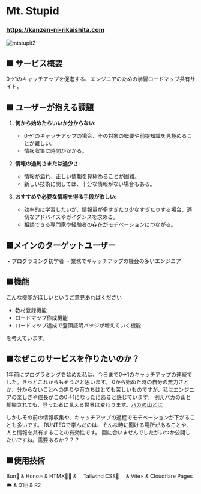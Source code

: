 # Mt. Stupid
### https://kanzen-ni-rikaishita.com

![mtstupit2](https://github.com/MIDO-ruby7/kanzen-ni-rikaishita/assets/111557292/f4a6b76d-e932-4307-8769-36cb195d7f05)

## ■ サービス概要
0→1のキャッチアップを促進する、エンジニアのための学習ロードマップ共有サイト。 

## ■ ユーザーが抱える課題

1. **何から始めたらいいか分からない**:
    - 0→1のキャッチアップの場合、その対象の概要や前提知識を見極めることが難しい。
    - 情報収集に時間がかかる。

2. **情報の過剰さまたは過少さ**:
    - 情報が溢れ、正しい情報を見極めることが困難。
    - 新しい技術に関しては、十分な情報がない場合もある。

3. **おすすめや必要な情報を得る手段が欲しい**:
    - 効率的に学習したいが、情報量が多すぎたり少なすぎたりする場合、適切なアドバイスやガイダンスを求める。
    - 相談できる専門家や経験者の存在がモチベーションにつながる。

## ■メインのターゲットユーザー
・プログラミング初学者
・業務でキャッチアップの機会の多いエンジニア
 
## ■機能
こんな機能がほしいというご意見あればください

- 教材登録機能
- ロードマップ作成機能
- ロードマップ達成で登頂証明バッジが増えていく機能

を考えています。

## ■なぜこのサービスを作りたいのか？
1年前にプログラミングを始めた私は、今日まで0→1のキャッチアップの連続でした。きっとこれからもそうだと思います。
0から始めた時の自分の無力さとか、分からないことへの焦りや苛立ちはとても苦しいものですが、私はエンジニアの楽しさや成長がこの0→1になったにあると感じています。
例えバカの山と揶揄されても、登った者に見える世界は変わります。[バカの山とは](https://note.com/twentynine/n/nd1d112ebae82)

しかしその前の情報収集や、キャッチアップの過程でモチベーションが下がることも多いです。
RUNTEQで学んだのは、そんな時に聞ける場所があることや、人と情報を共有することの有効性です。
間に合いませんでしたがいつか公開したいですね。需要あるか？？？

## ■使用技術

Bun🥟 & Hono🔥 & HTMX🙅‍♀️ &　 Tailwind CSS🎨　 & Vite⚡️ & Cloudflare Pages🌥️ & D1🗄️ & R2

 

